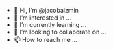 - 👋 Hi, I’m @jacobalzmin
- 👀 I’m interested in ...
- 🌱 I’m currently learning ...
- 💞️ I’m looking to collaborate on ...
- 📫 How to reach me ...

<!---
jacobalzmin/jacobalzmin is a ✨ special ✨ repository because its `README.md` (this file) appears on your GitHub profile.
You can click the Preview link to take a look at your changes.
--->
